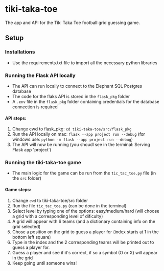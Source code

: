 # tiki-taka-toe

The app and API for the Tiki Taka Toe football grid guessing game. 

## Setup 

### Installations

- Use the requirements.txt file to import all the necessary python libraries

### Running the Flask API locally

- The API can run locally to connect to the Elephant SQL Postgres database
- The code for the flaks API is stored in the `flask_pkg` folder
- A `.env` file in the `flask_pkg` folder containing credentials for the database connection is required

#### API steps:

1. Change cwd to flask_pkg: `cd tiki-taka-toe/src/flask_pkg`
2. Run the API locally on mac: `flask --app project run --debug` (for windows use: `python -m flask --app project run --debug`)
3. The API will now be running (you shoudl see in the terminal: Serving Flask app 'project')

### Running the tiki-taka-toe game

- The main logic for the game can be run from the `tic_tac_toe.py` file (in the `src` folder)

#### Game steps:

1. Change `cwd` to tiki-taka-toe/src folder
2. Run the file `tic_tac_toe.py` (can be done in the terminal)
3. Select level by typing one of the options: easy/medium/hard (will choose a grid with a corresponding level of dificulty)
4. A grid will appear with 6 teams (and a dictionary containing info on the grid selected)
5. Chose a position on the grid to guess a player for (index starts at 1 in the bottom left square)
6. Type in the index and the 2 corresponding teams will be printed out to guess a player for.
7. Guess a player and see if it's correct, if so a symbol (O or X) will appear in the grid
8. Keep going until someone wins!
